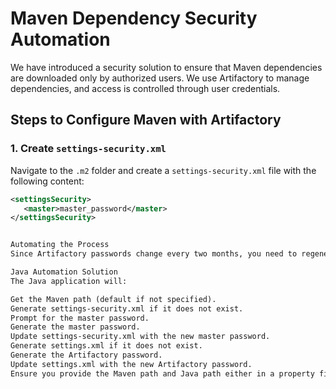 # Maven Dependency Security Automation

We have introduced a security solution to ensure that Maven dependencies are downloaded only by authorized users. We use Artifactory to manage dependencies, and access is controlled through user credentials.

## Steps to Configure Maven with Artifactory

### 1. Create `settings-security.xml`

Navigate to the `.m2` folder and create a `settings-security.xml` file with the following content:


```xml
<settingsSecurity>
   <master>master_password</master>
</settingsSecurity>


Automating the Process
Since Artifactory passwords change every two months, you need to regenerate and update these passwords periodically. To automate this process, you can use a Java application.

Java Automation Solution
The Java application will:

Get the Maven path (default if not specified).
Generate settings-security.xml if it does not exist.
Prompt for the master password.
Generate the master password.
Update settings-security.xml with the new master password.
Generate settings.xml if it does not exist.
Generate the Artifactory password.
Update settings.xml with the new Artifactory password.
Ensure you provide the Maven path and Java path either in a property file or as command-line arguments to the Java application.